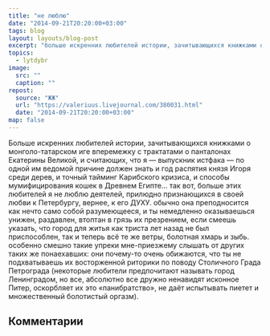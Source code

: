 ```yaml
---
title: "не люблю"
date: "2014-09-21T20:20:00+03:00"
tags: blog
layout: layouts/blog-post
excerpt: "больше искренних любителей истории, зачитывающихся книжками о монголо-татарском иге вперемежку с трактатами о панталонах Екатерины Великой, и считающих, что я — выпускник истфака — по одной им ведомой причине должен знать и год распятия князя Игоря среди дерев, и точный тайминг Карибского кризиса, и способы мумифицирования кошек в Древнем Египте…"
topics:
  - lytdybr
image:
  src: ""
  caption: ""
repost:
  source: "ЖЖ"
  url: "https://valeriuus.livejournal.com/380031.html"
  date: "2014-09-21T20:20:00+03:00"
map: false
---
```


<p class="drop-cap">
Больше искренних любителей истории, зачитывающихся книжками о монголо-татарском иге вперемежку с трактатами о панталонах Екатерины Великой, и считающих, что я — выпускник истфака — по одной им ведомой причине должен знать и год распятия князя Игоря среди дерев, и точный тайминг Карибского кризиса, и способы мумифицирования кошек в Древнем Египте… так вот, больше этих любителей я не люблю деятелей, прилюдно признающихся в своей любви к Петербургу, вернее, к его ДУХУ. обычно она преподносится как нечто само собой разумеющееся, и ты немедленно оказываешься унижен, раздавлен, втоптан в грязь их презрением, если смеешь указать, что город для житья как триста лет назад не был приспособлен, так и теперь всё те же ветры, болотная хмарь и зыбь. особенно смешно такие упреки мне-приезжему слышать от других таких же понаехавших: они почему-то очень обижаются, что ты не подхватываешь их восторженной риторики по поводу Столичного Града Петрограда (некоторые любители предпочитают называть город Ленинградом, но все, абсолютно все дружно ненавидят исконное Питер, оскорбляет их это «панибратство», не даёт испытывать пиетет и множественный болотистый оргазм).
</p>

## Комментарии

<div data-lj-comment-embed="valeriuus--380031--1192831" data-domain="valeriuus.livejournal.com" data-journal="valeriuus" data-post-id="380031" data-comment-id="1192831" ></div>

<div data-lj-comment-embed="valeriuus--380031--1194623" data-domain="valeriuus.livejournal.com" data-journal="valeriuus" data-post-id="380031" data-comment-id="1194623" ></div>

<div data-lj-comment-embed="valeriuus--380031--1195647" data-domain="valeriuus.livejournal.com" data-journal="valeriuus" data-post-id="380031" data-comment-id="1195647" ></div>

<div data-lj-comment-embed="valeriuus--380031--1196671" data-domain="valeriuus.livejournal.com" data-journal="valeriuus" data-post-id="380031" data-comment-id="1196671" ></div>

<div data-lj-comment-embed="valeriuus--380031--1198975" data-domain="valeriuus.livejournal.com" data-journal="valeriuus" data-post-id="380031" data-comment-id="1198975" ></div>

<div data-lj-comment-embed="valeriuus--380031--1195903" data-domain="valeriuus.livejournal.com" data-journal="valeriuus" data-post-id="380031" data-comment-id="1195903" ></div>

<script async src="https://l-stat.livejournal.net/js/??sdk.js?v=2"></script>
